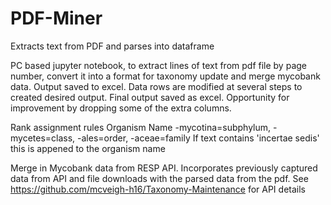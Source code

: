 # PDF-Miner
Extracts text from PDF and parses into dataframe

PC based jupyter notebook, to extract lines of text from pdf file by page number, convert it into a format for taxonomy update and merge mycobank data. Output saved to excel. Data rows are modified at several steps to created desired output. Final output saved as excel. Opportunity for improvement by dropping some of the extra columns. 

Rank assignment rules
Organism Name -mycotina=subphylum, -mycetes=class, -ales=order, -aceae=family
If text contains 'incertae sedis' this is appened to the organism name

Merge in Mycobank data from RESP API. Incorporates previously captured data from API and file downloads with the parsed data from the pdf. See https://github.com/mcveigh-h16/Taxonomy-Maintenance for API details
